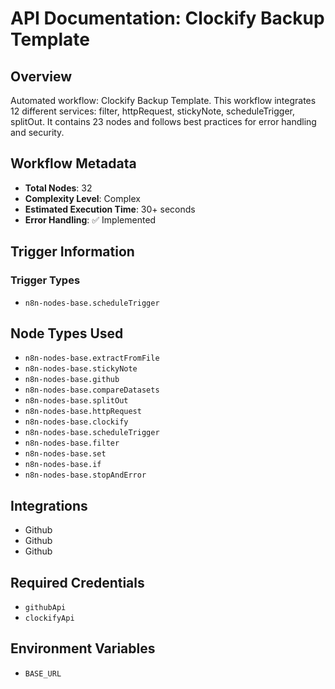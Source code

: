 # API Documentation: Clockify Backup Template

## Overview
Automated workflow: Clockify Backup Template. This workflow integrates 12 different services: filter, httpRequest, stickyNote, scheduleTrigger, splitOut. It contains 23 nodes and follows best practices for error handling and security.

## Workflow Metadata
- **Total Nodes**: 32
- **Complexity Level**: Complex
- **Estimated Execution Time**: 30+ seconds
- **Error Handling**: ✅ Implemented

## Trigger Information
### Trigger Types
- `n8n-nodes-base.scheduleTrigger`

## Node Types Used
- `n8n-nodes-base.extractFromFile`
- `n8n-nodes-base.stickyNote`
- `n8n-nodes-base.github`
- `n8n-nodes-base.compareDatasets`
- `n8n-nodes-base.splitOut`
- `n8n-nodes-base.httpRequest`
- `n8n-nodes-base.clockify`
- `n8n-nodes-base.scheduleTrigger`
- `n8n-nodes-base.filter`
- `n8n-nodes-base.set`
- `n8n-nodes-base.if`
- `n8n-nodes-base.stopAndError`

## Integrations
- Github
- Github
- Github

## Required Credentials
- `githubApi`
- `clockifyApi`

## Environment Variables
- `BASE_URL`
